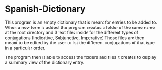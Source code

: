# Spanish-Dictionary
This program is an empty dictionary that is meant for entries to be added to.
When a new term is added, the program creates a folder of the same name at the root directory and 3 text files inside for the different types of conjugations (Indicative, Subjunctive, Imperative)
Those files are then meant to be edited by the user to list the different conjugations of that type in a particular order.

The program then is able to access the folders and files it creates to display a summary view of the dictionary entry.
